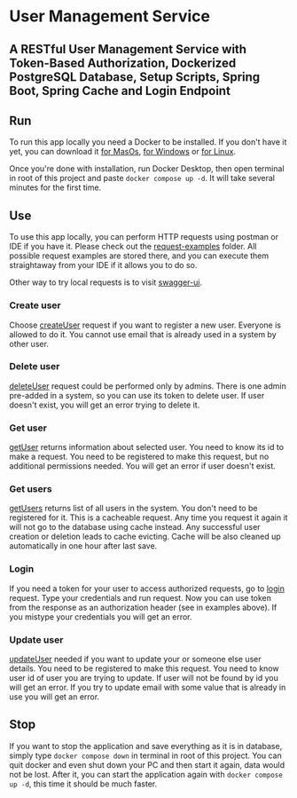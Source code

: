 # User Management Service

## A RESTful User Management Service with Token-Based Authorization, Dockerized PostgreSQL Database, Setup Scripts, Spring Boot, Spring Cache and Login Endpoint

## Run

To run this app locally you need a Docker to be installed. If you don't have it yet, you can download it
[for MasOs](https://docs.docker.com/desktop/install/mac-install/),
[for Windows](https://docs.docker.com/desktop/install/windows-install/) or
[for Linux](https://docs.docker.com/desktop/install/linux-install/).

Once you're done with installation, run Docker Desktop, then open terminal in root of this project and paste
`docker compose up -d`. It will take several minutes for the first time.

## Use

To use this app locally, you can perform HTTP requests using postman or IDE if you have it. Please check out
the [request-examples](/request-examples) folder. All possible request examples are stored there, and you can execute
them straightaway from your IDE if it allows you to do so.

Other way to try local requests is to visit [swagger-ui](http://localhost:8080/swagger-ui/index.html#/).

### Create user

Choose [createUser](/request-examples/createUser.rest) request if you want to register a new user. Everyone is allowed
to do it. You cannot use email that is already used in a system by other user.

### Delete user

[deleteUser](/request-examples/deleteUser.rest) request could be performed only by admins. There is one admin pre-added
in a system, so you can use its token to delete user. If user doesn't exist, you will get an error trying to delete it.

### Get user

[getUser](request-examples/getUser.rest) returns information about selected user. You need to know its id to make a
request. You need to be registered to make this request, but no additional permissions needed. You will get an error if
user doesn't exist.

### Get users

[getUsers](request-examples/getUsers.rest) returns list of all users in the system. You don't need to be registered for
it. This is a cacheable request. Any time you request it again it will not go to the database using cache instead. Any
successful user creation or deletion leads to cache evicting. Cache will be also cleaned up automatically in one hour
after last save.

### Login

If you need a token for your user to access authorized requests, go to [login](request-examples/login.rest) request.
Type your credentials and run request. Now you can use token from the response as an authorization header (see in
examples above). If you mistype your credentials you will get an error.

### Update user

[updateUser](request-examples/updateUser.rest) needed if you want to update your or someone else user details. You need
to be registered to make this request. You need to know user id of user you are trying to update. If user will not be
found by id you will get an error. If you try to update email with some value that is already in use you will get an
error.

## Stop

If you want to stop the application and save everything as it is in database, simply type `docker compose down` in
terminal in root of this project. You can quit docker and even shut down your PC and then start it again, data would not
be lost. After it, you can start the application again with `docker compose up -d`, this time it should be much faster.
